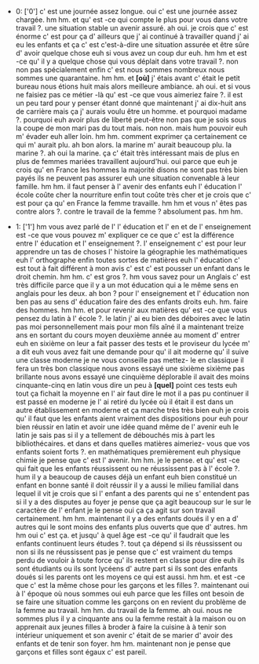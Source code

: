  * 0: ['0']
	 c' est une journée assez longue.
	 oui c' est une journée assez chargée.
	 hm hm.
	 et qu' est -ce qui compte le plus pour vous dans votre travail ?.
	 une situation stable un avenir assuré.
	 ah oui.
	 je crois que c' est énorme c' est pour ça d' ailleurs que j' ai continué à travailler quand j' ai eu les enfants et ça c' est c'est-à-dire une situation assurée et être sûre d' avoir quelque chose euh si vous avez un coup dur euh.
	 hm hm et est -ce qu' il y a quelque chose qui vous déplait dans votre travail ?.
	 non non pas spécialement enfin c' est nous sommes nombreux nous sommes une quarantaine.
	 hm hm.
	 et **[où]** j' étais avant c' était le petit bureau nous étions huit mais alors meilleure ambiance.
	 ah oui.
	 et si vous ne faisiez pas ce métier -là qu' est -ce que vous aimeriez faire ?.
	 il est un peu tard pour y penser étant donné que maintenant j' ai dix-huit ans de carrière mais ça j' aurais voulu être un homme.
	 et pourquoi madame ?.
	 pourquoi euh avoir plus de liberté peut-être non pas que je sois sous la coupe de mon mari pas du tout mais.
	 non non.
	 mais hum pouvoir euh m' évader euh aller loin.
	 hm hm.
	 comment exprimer ça certainement ce qui m' aurait plu.
	 ah bon alors.
	 la marine m' aurait beaucoup plu.
	 la marine ?.
	 ah oui la marine.
	 ça c' était très intéressant mais de plus en plus de femmes mariées travaillent aujourd'hui.
	 oui parce que euh je crois qu' en France les hommes la majorité disons ne sont pas très bien payés ils ne peuvent pas assurer euh une situation convenable à leur famille.
	 hm hm.
	 il faut penser à l' avenir des enfants euh l' éducation l' école coûte cher la nourriture enfin tout coûte très cher et je crois que c' est pour ça qu' en France la femme travaille.
	 hm hm et vous n' êtes pas contre alors ?.
	 contre le travail de la femme ? absolument pas.
	 hm hm.
	
 * 1: ['1']
	hm vous avez parlé de l' l' éducation et l' en et de l' enseignement est -ce que vous pouvez m' expliquer ce ce que c' est la différence entre l' éducation et l' enseignement ?.
	 l' enseignement c' est pour leur apprendre un tas de choses l' histoire la géographie les mathématiques euh l' orthographe enfin toutes sortes de matières euh l' éducation c' est tout à fait différent à mon avis c' est c' est pousser un enfant dans le droit chemin.
	 hm hm.
	 c' est gros ?.
	 hm vous savez pour un Anglais c' est très difficile parce que il y a un mot éducation qui a le même sens en anglais pour les deux.
	 ah bon ? pour l' enseignement et l' éducation non ben pas au sens d' éducation faire des des enfants droits euh.
	 hm.
	 faire des hommes.
	 hm hm.
	 et pour revenir aux matières qu' est -ce que vous pensez du latin à l' école ?.
	 le latin j' ai eu bien des déboires avec le latin pas moi personnellement mais pour mon fils aîné il a maintenant treize ans en sortant du cours moyen deuxième année au moment d' entrer euh en sixième on leur a fait passer des tests et le proviseur du lycée m' a dit euh vous avez fait une demande pour qu' il ait moderne qu' il suive une classe moderne je ne vous conseille pas mettez- le en classique il fera un très bon classique nous avons essayé une sixième sixième pas brillante nous avons essayé une cinquième déplorable il avait des moins cinquante-cinq en latin vous dire un peu à **[quel]** point ces tests euh tout ça fichait la moyenne en l' air faut dire le mot il a pas pu continuer il est passé en moderne je l' ai retiré du lycée où il était il est dans un autre établissement en moderne et ça marche très très bien euh je crois qu' il faut que les enfants aient vraiment des dispositions pour euh pour bien réussir en latin et avoir une idée quand même de l' avenir euh le latin je sais pas si il y a tellement de débouchés mis à part les bibliothécaires.
	 et dans et dans quelles matières aimeriez- vous que vos enfants soient forts ?.
	 en mathématiques premièrement euh physique chimie je pense que c' est l' avenir.
	 hm hm.
	 je le pense.
	 et qu' est -ce qui fait que les enfants réussissent ou ne réussissent pas à l' école ?.
	 hum il y a beaucoup de causes déjà un enfant euh bien constitué un enfant en bonne santé il doit réussir il y a aussi le milieu familial dans lequel il vit je crois que si l' enfant a des parents qui ne s' entendent pas si il y a des disputes au foyer je pense que ça agit beaucoup sur le sur le caractère de l' enfant je le pense oui ça ça agit sur son travail certainement.
	 hm hm.
	 maintenant il y a des enfants doués il y en a d' autres qui le sont moins des enfants plus ouverts que que d' autres.
	 hm hm oui c' est ça.
	 et jusqu' à quel âge est -ce qu' il faudrait que les enfants continuent leurs études ?.
	 tout ça dépend si ils réussissent ou non si ils ne réussissent pas je pense que c' est vraiment du temps perdu de vouloir à toute force qu' ils restent en classe pour dire euh ils sont étudiants ou ils sont lycéens d' autre part si ils sont des enfants doués si les parents ont les moyens ce qui est aussi.
	 hm hm.
	 et est -ce que c' est la même chose pour les garçons et les filles ?.
	 maintenant oui à l' époque où nous sommes oui euh parce que les filles ont besoin de se faire une situation comme les garçons on en revient du problème de la femme au travail.
	 hm hm.
	 du travail de la femme.
	 ah oui.
	 nous ne sommes plus il y a cinquante ans ou la femme restait à la maison ou on apprenait aux jeunes filles à broder à faire la cuisine à à tenir son intérieur uniquement et son avenir c' était de se marier d' avoir des enfants et de tenir son foyer.
	 hm hm.
	 maintenant non je pense que garçons et filles sont égaux c' est pareil.
	
